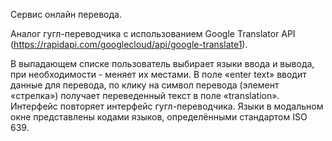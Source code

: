 Сервис онлайн перевода.

Аналог гугл-переводчика с использованием Google Translator API  (https://rapidapi.com/googlecloud/api/google-translate1). 

В выпадающем списке пользователь выбирает языки ввода и вывода,  при необходимости - меняет их местами.
В поле «enter text»  вводит  данные для перевода, по клику на символ перевода (элемент «стрелка») получает переведенный текст в поле «translation». 
Интерфейс повторяет интерфейс гугл-переводчика. 
Языки в модальном окне представлены кодами языков, определёнными стандартом ISO 639.

